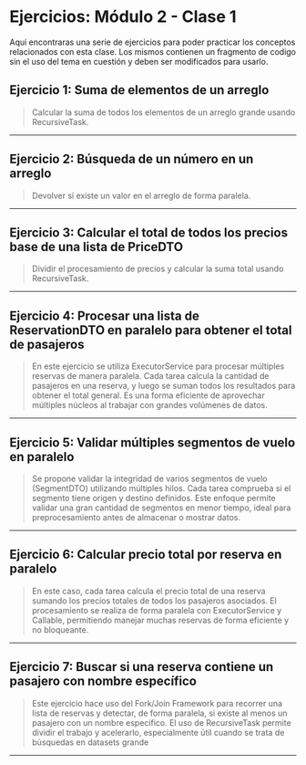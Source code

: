 # Ejercicios: Módulo 2 - Clase 1

Aqui encontraras una serie de ejercicios para poder practicar los conceptos relacionados con esta clase. Los mismos contienen un fragmento de codigo sin el uso del tema en cuestión y deben ser modificados para usarlo.


## **Ejercicio 1: Suma de elementos de un arreglo**
> Calcular la suma de todos los elementos de un arreglo grande usando RecursiveTask.

---

## **Ejercicio 2: Búsqueda de un número en un arreglo**
> Devolver si existe un valor en el arreglo de forma paralela.

---

## **Ejercicio 3: Calcular el total de todos los precios base de una lista de PriceDTO**
> Dividir el procesamiento de precios y calcular la suma total usando RecursiveTask.

---

## **Ejercicio 4: Procesar una lista de ReservationDTO en paralelo para obtener el total de pasajeros**
> En este ejercicio se utiliza ExecutorService para procesar múltiples reservas de manera paralela. Cada tarea calcula la cantidad de pasajeros en una reserva, y luego se suman todos los resultados para obtener el total general. Es una forma eficiente de aprovechar múltiples núcleos al trabajar con grandes volúmenes de datos.

---


## **Ejercicio 5: Validar múltiples segmentos de vuelo en paralelo**
> Se propone validar la integridad de varios segmentos de vuelo (SegmentDTO) utilizando múltiples hilos. Cada tarea comprueba si el segmento tiene origen y destino definidos. Este enfoque permite validar una gran cantidad de segmentos en menor tiempo, ideal para preprocesamiento antes de almacenar o mostrar datos.

---

## **Ejercicio 6: Calcular precio total por reserva en paralelo**
> En este caso, cada tarea calcula el precio total de una reserva sumando los precios totales de todos los pasajeros asociados. El procesamiento se realiza de forma paralela con ExecutorService y Callable, permitiendo manejar muchas reservas de forma eficiente y no bloqueante.

---

## **Ejercicio 7: Buscar si una reserva contiene un pasajero con nombre específico**
> Este ejercicio hace uso del Fork/Join Framework para recorrer una lista de reservas y detectar, de forma paralela, si existe al menos un pasajero con un nombre específico. El uso de RecursiveTask permite dividir el trabajo y acelerarlo, especialmente útil cuando se trata de búsquedas en datasets grande

---